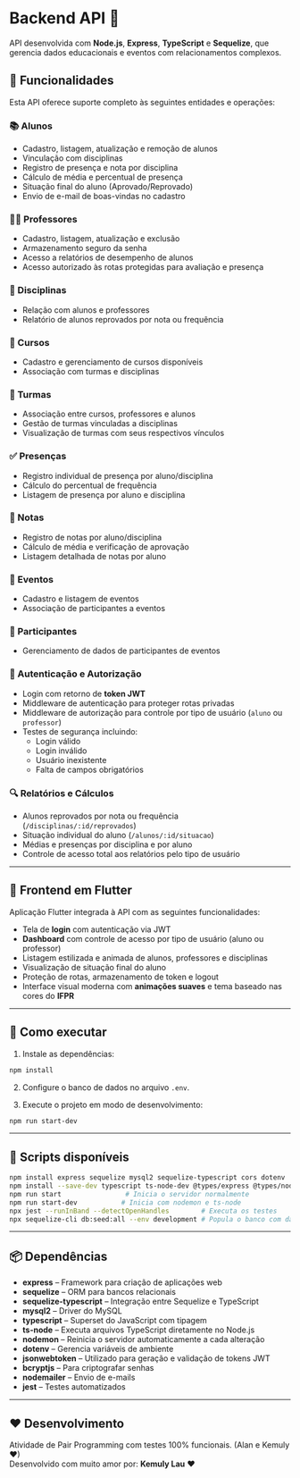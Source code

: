 # Backend API 🚀

API desenvolvida com **Node.js**, **Express**, **TypeScript** e **Sequelize**, que gerencia dados educacionais e eventos com relacionamentos complexos.

## 🔧 Funcionalidades

Esta API oferece suporte completo às seguintes entidades e operações:

### 📚 Alunos
- Cadastro, listagem, atualização e remoção de alunos
- Vinculação com disciplinas
- Registro de presença e nota por disciplina
- Cálculo de média e percentual de presença
- Situação final do aluno (Aprovado/Reprovado)
- Envio de e-mail de boas-vindas no cadastro

### 🧑‍🏫 Professores
- Cadastro, listagem, atualização e exclusão
- Armazenamento seguro da senha
- Acesso a relatórios de desempenho de alunos
- Acesso autorizado às rotas protegidas para avaliação e presença

### 📘 Disciplinas
- Relação com alunos e professores
- Relatório de alunos reprovados por nota ou frequência

### 🏫 Cursos
- Cadastro e gerenciamento de cursos disponíveis
- Associação com turmas e disciplinas

### 👥 Turmas
- Associação entre cursos, professores e alunos
- Gestão de turmas vinculadas a disciplinas
- Visualização de turmas com seus respectivos vínculos

### ✅ Presenças
- Registro individual de presença por aluno/disciplina
- Cálculo do percentual de frequência
- Listagem de presença por aluno e disciplina

### 📝 Notas
- Registro de notas por aluno/disciplina
- Cálculo de média e verificação de aprovação
- Listagem detalhada de notas por aluno


### 📅 Eventos
- Cadastro e listagem de eventos
- Associação de participantes a eventos

### 👤 Participantes
- Gerenciamento de dados de participantes de eventos

### 🔐 Autenticação e Autorização
- Login com retorno de **token JWT**
- Middleware de autenticação para proteger rotas privadas
- Middleware de autorização para controle por tipo de usuário (`aluno` ou `professor`)
- Testes de segurança incluindo:
  - Login válido
  - Login inválido
  - Usuário inexistente
  - Falta de campos obrigatórios

### 🔍 Relatórios e Cálculos
- Alunos reprovados por nota ou frequência (`/disciplinas/:id/reprovados`)
- Situação individual do aluno (`/alunos/:id/situacao`)
- Médias e presenças por disciplina e por aluno
- Controle de acesso total aos relatórios pelo tipo de usuário

---

## 📱 Frontend em Flutter

Aplicação Flutter integrada à API com as seguintes funcionalidades:

- Tela de **login** com autenticação via JWT
- **Dashboard** com controle de acesso por tipo de usuário (aluno ou professor)
- Listagem estilizada e animada de alunos, professores e disciplinas
- Visualização de situação final do aluno
- Proteção de rotas, armazenamento de token e logout
- Interface visual moderna com **animações suaves** e tema baseado nas cores do **IFPR**

---

## 🎯 Como executar

1. Instale as dependências:
```bash
npm install
```

2. Configure o banco de dados no arquivo `.env`.

3. Execute o projeto em modo de desenvolvimento:
```bash
npm run start-dev
```

---

## 🧪 Scripts disponíveis

```bash
npm install express sequelize mysql2 sequelize-typescript cors dotenv
npm install --save-dev typescript ts-node-dev @types/express @types/node
npm run start                # Inicia o servidor normalmente
npm run start-dev           # Inicia com nodemon e ts-node
npx jest --runInBand --detectOpenHandles        # Executa os testes
npx sequelize-cli db:seed:all --env development # Popula o banco com dados de exemplo
```

---

## 📦 Dependências

- **express** – Framework para criação de aplicações web
- **sequelize** – ORM para bancos relacionais
- **sequelize-typescript** – Integração entre Sequelize e TypeScript
- **mysql2** – Driver do MySQL
- **typescript** – Superset do JavaScript com tipagem
- **ts-node** – Executa arquivos TypeScript diretamente no Node.js
- **nodemon** – Reinicia o servidor automaticamente a cada alteração
- **dotenv** – Gerencia variáveis de ambiente
- **jsonwebtoken** – Utilizado para geração e validação de tokens JWT
- **bcryptjs** – Para criptografar senhas
- **nodemailer** – Envio de e-mails
- **jest** – Testes automatizados

---

## ❤️ Desenvolvimento

Atividade de Pair Programming com testes 100% funcionais. (Alan e Kemuly ❤)   
Desenvolvido com muito amor por: **Kemuly Lau** ❤
